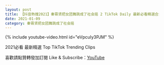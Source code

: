 ```yaml
---
layout: post
title: 【抖音熱搜2021】秦霄贤把女团舞跳成了社会摇 2 TikTok Daily 最新必看精選合集2021 01 09
date: 2021-01-09
category: 秦霄贤把女团舞跳成了社会摇
---
```


{% include youtube-video.html id="eVpcuIy3PJM" %}

2021必看 最新精選 Top TikTok Trending Clips

喜歡請點贊轉發加訂閱 Like & Subscribe：[YouTube](https://www.youtube.com/channel/UCAoR7VcanIPd04uEq_GIylA/videos)

